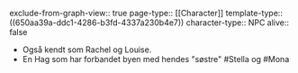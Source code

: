 exclude-from-graph-view:: true
page-type:: [[Character]]
template-type:: ((650aa39a-ddc1-4286-b3fd-4337a230b4e7))
character-type:: NPC
alive:: false

- Også kendt som Rachel og Louise.
- En Hag som har forbandet byen med hendes "søstre" #Stella og #Mona